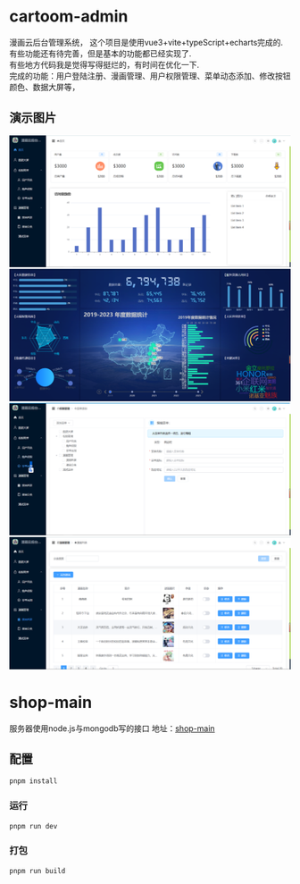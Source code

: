 # cartoom-admin
漫画云后台管理系统，
这个项目是使用vue3+vite+typeScript+echarts完成的.<br/>
有些功能还有待完善，但是基本的功能都已经实现了.<br/>
有些地方代码我是觉得写得挺烂的，有时间在优化一下.<br/>
完成的功能：用户登陆注册、漫画管理、用户权限管理、菜单动态添加、修改按钮颜色、数据大屏等，<br/>
## 演示图片
![](./public/home.png)
![](./public/pm.png)
![](./public/menu.png)
![](public/list.png)
# shop-main
服务器使用node.js与mongodb写的接口
地址：[shop-main](https://github.com/SuitThug/shop-main)

## 配置

```sh
pnpm install
```

### 运行

```sh
pnpm run dev
```

### 打包

```sh
pnpm run build
```

